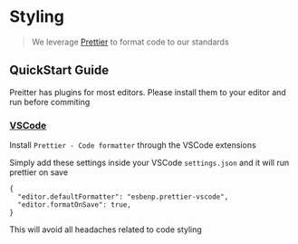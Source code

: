 # Styling

> We leverage [Prettier](https://prettier.io/) to format code to our standards

## QuickStart Guide

Preitter has plugins for most editors. Please install them to your editor and run before commiting

### [VSCode](https://github.com/prettier/prettier-vscode)

Install `Prettier - Code formatter` through the VSCode extensions

Simply add these settings inside your VSCode `settings.json` and it will run prettier on save

```
{
  "editor.defaultFormatter": "esbenp.prettier-vscode",
  "editor.formatOnSave": true,
}
```

This will avoid all headaches related to code styling
